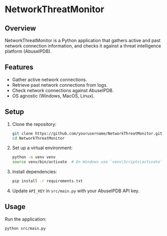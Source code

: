 # NetworkThreatMonitor

## Overview

NetworkThreatMonitor is a Python application that gathers active and past network connection information, and checks it against a threat intelligence platform (AbuseIPDB).

## Features

- Gather active network connections.
- Retrieve past network connections from logs.
- Check network connections against AbuseIPDB.
- OS agnostic (Windows, MacOS, Linux).

## Setup

1. Clone the repository:
    ```bash
    git clone https://github.com/yourusername/NetworkThreatMonitor.git
    cd NetworkThreatMonitor
    ```

2. Set up a virtual environment:
    ```bash
    python -m venv venv
    source venv/bin/activate  # On Windows use `venv\Scripts\activate`
    ```

3. Install dependencies:
    ```bash
    pip install -r requirements.txt
    ```

4. Update `API_KEY` in `src/main.py` with your AbuseIPDB API key.

## Usage

Run the application:
```bash
python src/main.py
